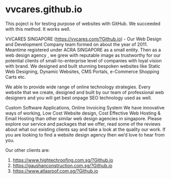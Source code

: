 # vvcares.github.io
This poject is for testing purpose of websites with GitHub.
We succeeded with this method. It works well.

VVCARES SINGAPORE (https://vvcares.com/?Github.io) - Our Web Design and Development Company team formed on about the year of 2011. Meantime registered under ACRA SINGAPORE as a small entity. Then as a web design agency , we grew with reputable image as trustworthy for our potential clients of small-to-enterprise level of companies with loyal vision with brand. We designed and built stunning bespoken websites like Static Web Designing, Dynamic Websites, CMS Portals, e-Commerce Shopping Carts etc.

We able to provide wide range of online technology strategies. Every website that we create, designed and built by our team of professional web designers and you will get best onpage SEO technology used as well.

Custom Software Applications, Online Invoicing System
We have innovative ways of working, Low Cost Website design, Cost Effective Web Hosting & Email Hosting than other similar web design agencies in singapore. Please explore our service and packages that we offer, read some of the reviews about what our existing clients say and take a look at the quality our work. If you are looking to find a website design agency then we’d love to hear from you.

Our other clients are:
1. https://www.hightechroofing.com.sg/?Github.io
2. https://gaushanconstruction.com.sg/?Github.io
3. https://www.atlasroof.com.sg/?Github.io
